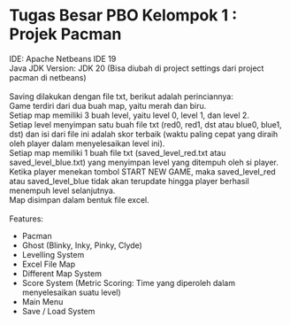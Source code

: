 # Tugas Besar PBO Kelompok 1 : Projek Pacman
IDE: Apache Netbeans IDE 19\
Java JDK Version: JDK 20 (Bisa diubah di project settings dari project pacman di netbeans)\
\
Saving dilakukan dengan file txt, berikut adalah perinciannya:\
Game terdiri dari dua buah map, yaitu merah dan biru.\
Setiap map memiliki 3 buah level, yaitu level 0, level 1, dan level 2.\
Setiap level menyimpan satu buah file txt (red0, red1, dst atau blue0, blue1, dst) dan isi dari file ini adalah skor terbaik (waktu paling cepat yang diraih oleh player dalam menyelesaikan level ini).\
Setiap map memiliki 1 buah file txt (saved_level_red.txt atau saved_level_blue.txt) yang menyimpan level yang ditempuh oleh si player.\
Ketika player menekan tombol START NEW GAME, maka saved_level_red atau saved_level_blue tidak akan terupdate hingga player berhasil menempuh level selanjutnya.\
Map disimpan dalam bentuk file excel.\
\
Features:
- Pacman
- Ghost (Blinky, Inky, Pinky, Clyde)
- Levelling System
- Excel File Map
- Different Map System
- Score System (Metric Scoring: Time yang diperoleh dalam menyelesaikan suatu level)
- Main Menu
- Save / Load System


